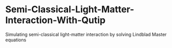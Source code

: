 # Semi-Classical-Light-Matter-Interaction-With-Qutip
Simulating semi-classical light-matter interaction by solving Lindblad Master equations 
